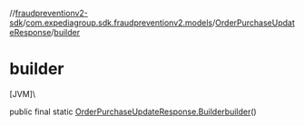 //[fraudpreventionv2-sdk](../../../index.md)/[com.expediagroup.sdk.fraudpreventionv2.models](../index.md)/[OrderPurchaseUpdateResponse](index.md)/[builder](builder.md)

# builder

[JVM]\

public final static [OrderPurchaseUpdateResponse.Builder](-builder/index.md)[builder](builder.md)()
